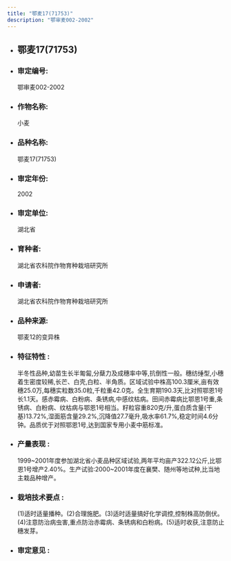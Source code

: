```yaml
---
title: "鄂麦17(71753)"
description: "鄂审麦002-2002"
---
```

* ## 鄂麦17(71753)
* ###  审定编号:  
   鄂审麦002-2002

*  ### 作物名称:  
   小麦

*   ###  品种名称: 
    鄂麦17(71753)

*   ### 审定年份: 
    2002

*   ### 审定单位:  
    湖北省

*   ### 育种者:  
    湖北省农科院作物育种栽培研究所

*   ### 申请者:  
    湖北省农科院作物育种栽培研究所

*   ### 品种来源:  
    鄂麦12的变异株

*   ### 特征特性 : 
    半冬性品种,幼苗生长半匍匐,分蘖力及成穗率中等,抗倒性一般。穗纺缍型,小穗着生密度较稀,长芒、白壳,白粒、半角质。区域试验中株高100.3厘米,亩有效穗25.0万,每穗实粒数35.0粒,千粒重42.0克。全生育期190.3天,比对照鄂恩1号长1.1天。感赤霉病、白粉病、条锈病,中感纹枯病。田间赤霉病比鄂恩1号重,条锈病、白粉病、纹枯病与鄂恩1号相当。籽粒容重820克/升,蛋白质含量(干基)13.72%,湿面筋含量29.2%,沉降值27.7毫升,吸水率61.7%,稳定时间4.6分钟。品质优于对照鄂恩1号,达到国家专用小麦中筋标准。

*   ### 产量表现 : 
    1999~2001年度参加湖北省小麦品种区域试验,两年平均亩产322.12公斤,比鄂恩1号增产2.40%。生产试验:2000~2001年度在襄樊、随州等地试种,比当地主栽品种增产。

*   ### 栽培技术要点 : 
    (1)适时适量播种。(2)合理施肥。(3)适时适量搞好化学调控,控制株高防倒伏。(4)注意防治病虫害,重点防治赤霉病、条锈病和白粉病。(5)适时收获,注意防止穗发芽。

*   ### 审定意见 : 
    

